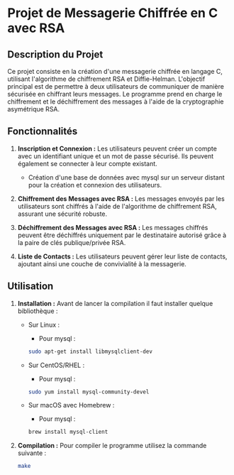# Projet de Messagerie Chiffrée en C avec RSA

## Description du Projet
Ce projet consiste en la création d'une messagerie chiffrée en langage C, utilisant l'algorithme de chiffrement RSA et Diffie-Helman. L'objectif principal est de permettre à deux utilisateurs de communiquer de manière sécurisée en chiffrant leurs messages. Le programme prend en charge le chiffrement et le déchiffrement des messages à l'aide de la cryptographie asymétrique RSA.

## Fonctionnalités
1. **Inscription et Connexion :** Les utilisateurs peuvent créer un compte avec un identifiant unique et un mot de passe sécurisé. Ils peuvent également se connecter à leur compte existant.
   - Création d'une base de données avec mysql sur un serveur distant pour la création et connexion des utilisateurs.

2. **Chiffrement des Messages avec RSA :** Les messages envoyés par les utilisateurs sont chiffrés à l'aide de l'algorithme de chiffrement RSA, assurant une sécurité robuste.

3. **Déchiffrement des Messages avec RSA :** Les messages chiffrés peuvent être déchiffrés uniquement par le destinataire autorisé grâce à la paire de clés publique/privée RSA.

4. **Liste de Contacts :** Les utilisateurs peuvent gérer leur liste de contacts, ajoutant ainsi une couche de convivialité à la messagerie.

## Utilisation
1. **Installation :** Avant de lancer la compilation il faut installer quelque bibliothèque :
   - Sur Linux :
      - Pour mysql :
      ```bash
      sudo apt-get install libmysqlclient-dev
      ```

   - Sur CentOS/RHEL :
      - Pour mysql :
      ```bash
      sudo yum install mysql-community-devel
      ```

   - Sur macOS avec Homebrew :
      - Pour mysql :
      ```bash
      brew install mysql-client
      ```

1. **Compilation :** Pour compiler le programme utilisez la commande suivante :
   ```bash
   make
